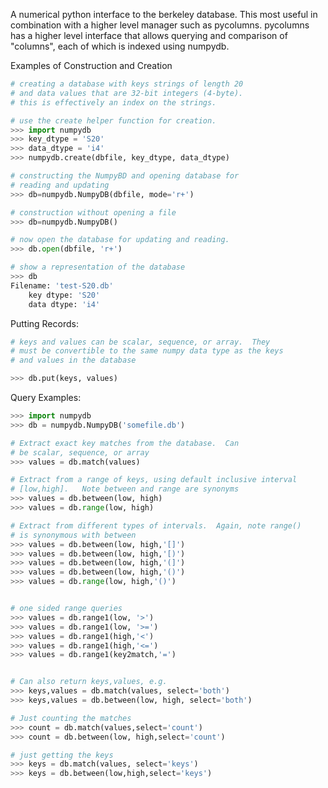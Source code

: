A numerical python interface to the berkeley database. This most useful in
combination with a higher level manager such as pycolumns. pycolumns has a
higher level interface that allows querying and comparison of "columns", each
of which is indexed using numpydb. 

Examples of Construction and Creation
```python
# creating a database with keys strings of length 20
# and data values that are 32-bit integers (4-byte).
# this is effectively an index on the strings.

# use the create helper function for creation.
>>> import numpydb
>>> key_dtype = 'S20'
>>> data_dtype = 'i4'
>>> numpydb.create(dbfile, key_dtype, data_dtype)

# constructing the NumpyBD and opening database for
# reading and updating
>>> db=numpydb.NumpyDB(dbfile, mode='r+')

# construction without opening a file
>>> db=numpydb.NumpyDB()

# now open the database for updating and reading.
>>> db.open(dbfile, 'r+')

# show a representation of the database
>>> db
Filename: 'test-S20.db'
    key dtype: 'S20'
    data dtype: 'i4'
```
Putting Records:
```python
# keys and values can be scalar, sequence, or array.  They
# must be convertible to the same numpy data type as the keys
# and values in the database

>>> db.put(keys, values)
```

Query Examples:
```python
>>> import numpydb
>>> db = numpydb.NumpyDB('somefile.db')

# Extract exact key matches from the database.  Can 
# be scalar, sequence, or array
>>> values = db.match(values)

# Extract from a range of keys, using default inclusive interval
# [low,high].   Note between and range are synonyms
>>> values = db.between(low, high)
>>> values = db.range(low, high)

# Extract from different types of intervals.  Again, note range()
# is synonymous with between
>>> values = db.between(low, high,'[]')
>>> values = db.between(low, high,'[)')
>>> values = db.between(low, high,'(]')
>>> values = db.between(low, high,'()')
>>> values = db.range(low, high,'()')


# one sided range queries
>>> values = db.range1(low, '>')
>>> values = db.range1(low, '>=')
>>> values = db.range1(high,'<')
>>> values = db.range1(high,'<=')
>>> values = db.range1(key2match,'=')


# Can also return keys,values, e.g.
>>> keys,values = db.match(values, select='both')
>>> keys,values = db.between(low, high, select='both')

# Just counting the matches
>>> count = db.match(values,select='count')
>>> count = db.between(low, high,select='count')

# just getting the keys
>>> keys = db.match(values, select='keys')
>>> keys = db.between(low,high,select='keys')
```
